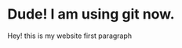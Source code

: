 <html>
<title>this is a title for html document
</title>
<body>
<h1>Dude! I am using git now.</h1>
<p>Hey! this is my website first paragraph</p>
</body>
</html>
